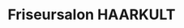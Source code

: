 ---
title: "Friseursalon HAARKULT"
url: /waidhofen-an-der-ybbs/friseursalon-haarkult/
shop: Friseur
---